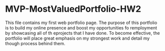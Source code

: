 # MVP-MostValuedPortfolio-HW2
This file contains my first web portfolio page. The purpose of this portfolio is to build my online presence and boost my opportunities fo remployment by showcasing all of th eprojects that I have done. 
To become effective, the portfolio will place great emphasis on my strongest work and detail my though process behind them.
